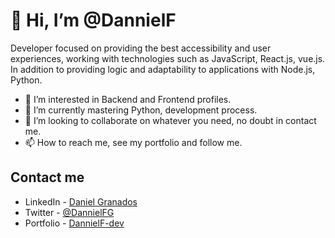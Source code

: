 #  👋 Hi, I’m @DannielF

Developer focused on providing the best accessibility and user experiences, working with technologies such as JavaScript, React.js, vue.js. In addition to providing logic and adaptability to applications with Node.js, Python.


- 👀 I’m interested in Backend and Frontend profiles.
- 🌱 I’m currently mastering Python, development process.
- 💞️ I’m looking to collaborate on whatever you need, no doubt in contact me.
- 📫 How to reach me, see my portfolio and follow me.


## Contact me

* LinkedIn - [Daniel Granados](https://www.linkedin.com/in/dannielf-devsoftware/)
* Twitter - [@DannielFG](https://twitter.com/DannielFG)
* Portfolio - [DannielF-dev](https://dannielfg-portfolio.webflow.io/)


<!---
DannielF/DannielF is a ✨ special ✨ repository because its `README.md` (this file) appears on your GitHub profile.
You can click the Preview link to take a look at your changes.
--->
